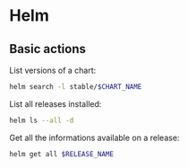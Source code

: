 # Helm

## Basic actions

List versions of a chart:

```bash
helm search -l stable/$CHART_NAME
```

List all releases installed:

```bash
helm ls --all -d
```

Get all the informations available on a release:

```bash
helm get all $RELEASE_NAME
```
